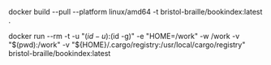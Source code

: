 docker build --pull --platform linux/amd64 -t bristol-braille/bookindex:latest .

docker run --rm -t -u "$(id -u):$(id -g)" -e "HOME=/work" -w /work -v "$(pwd):/work" -v "${HOME}/.cargo/registry:/usr/local/cargo/registry" bristol-braille/bookindex:latest

